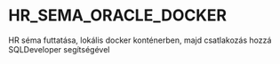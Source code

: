# HR_SEMA_ORACLE_DOCKER
HR séma futtatása, lokális docker konténerben, majd csatlakozás hozzá SQLDeveloper segítségével
